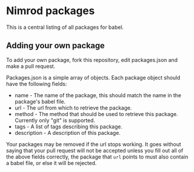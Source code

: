 # Nimrod packages

This is a central listing of all packages for babel.

## Adding your own package
To add your own package, fork this repository, edit packages.json and make
a pull request.

Packages.json is a simple array of objects. Each package object should have the
following fields:
  
  * name   - The name of the package, this should match the name in the package's
             babel file.
  * url    - The url from which to retrieve the package.
  * method - The method that should be used to retrieve this package. Currently
             only "git" is supported.
  * tags   - A list of tags describing this package.
  * description - A description of this package.

Your packages may be removed if the url stops working. It goes without
saying that your pull request will not be accepted unless you fill out all of
the above fields correctly, the package that ``url`` points to must also contain
a babel file, or else it will be rejected.